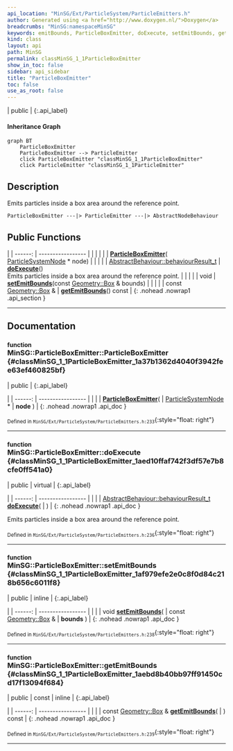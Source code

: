 ```yaml
---
api_location: "MinSG/Ext/ParticleSystem/ParticleEmitters.h"
author: Generated using <a href="http://www.doxygen.nl/">Doxygen</a>
breadcrumbs: "MinSG:namespaceMinSG"
keywords: emitBounds, ParticleBoxEmitter, doExecute, setEmitBounds, getEmitBounds
kind: class
layout: api
path: MinSG
permalink: classMinSG_1_1ParticleBoxEmitter
show_in_toc: false
sidebar: api_sidebar
title: "ParticleBoxEmitter"
toc: false
use_as_root: false
---
```


| public |
{:.api_label}

#### Inheritance Graph

```mermaid
graph BT
	ParticleBoxEmitter
	ParticleBoxEmitter --> ParticleEmitter
	click ParticleBoxEmitter "classMinSG_1_1ParticleBoxEmitter"
	click ParticleEmitter "classMinSG_1_1ParticleEmitter"
```

## Description



Emits particles inside a box area around the reference point.

```
ParticleBoxEmitter ---|> ParticleEmitter ---|> AbstractNodeBehaviour
```




## Public Functions

|
| ------: | ----------------- |
|  | |
|  | **[ParticleBoxEmitter](#classMinSG_1_1ParticleBoxEmitter_1a37b1362d4040f3942fee63ef460825bf)**( [ParticleSystemNode](classMinSG_1_1ParticleSystemNode) * node) |
|  | |
| [AbstractBehaviour::behaviourResult_t](classMinSG_1_1Behavior#classMinSG_1_1Behavior_1afbd60a8df73dc581d2d00a1483f630ef) | **[doExecute](#classMinSG_1_1ParticleBoxEmitter_1aed10ffaf742f3df57e7b8cfe0ff541a0)**() <br/> Emits particles inside a box area around the reference point. |
|  | |
| void | **[setEmitBounds](#classMinSG_1_1ParticleBoxEmitter_1af979efe2e0c8f0d84c218b656c6011f8)**(const [Geometry::Box](namespaceGeometry#namespaceGeometry_1a02eb80497cc2daa40fba114c929f877a) & bounds) |
|  | |
| const [Geometry::Box](namespaceGeometry#namespaceGeometry_1a02eb80497cc2daa40fba114c929f877a) & | **[getEmitBounds](#classMinSG_1_1ParticleBoxEmitter_1aebd8b40bb97ff91450cd17f13094f684)**() const |
{: .nohead .nowrap1 .api_section }


-------------------------------------------------------------------

## Documentation

### <small>function</small><br/> MinSG::ParticleBoxEmitter::ParticleBoxEmitter {#classMinSG_1_1ParticleBoxEmitter_1a37b1362d4040f3942fee63ef460825bf}

| public |
{:.api_label}

|
| ------: | ----------------- |
|  |
|  **[ParticleBoxEmitter](#classMinSG_1_1ParticleBoxEmitter_1a37b1362d4040f3942fee63ef460825bf)**( |  [ParticleSystemNode](classMinSG_1_1ParticleSystemNode) * | **node** ) |
{: .nohead .nowrap1 .api_doc }





<sub>Defined in `MinSG/Ext/ParticleSystem/ParticleEmitters.h:233`</sub>{:style="float: right"}

-------------------------------------------------------------------

### <small>function</small><br/> MinSG::ParticleBoxEmitter::doExecute {#classMinSG_1_1ParticleBoxEmitter_1aed10ffaf742f3df57e7b8cfe0ff541a0}

| public | virtual |
{:.api_label}

|
| ------: | ----------------- |
|  |
| [AbstractBehaviour::behaviourResult_t](classMinSG_1_1Behavior#classMinSG_1_1Behavior_1afbd60a8df73dc581d2d00a1483f630ef) **[doExecute](#classMinSG_1_1ParticleBoxEmitter_1aed10ffaf742f3df57e7b8cfe0ff541a0)**( |  ) |
{: .nohead .nowrap1 .api_doc }

Emits particles inside a box area around the reference point.





<sub>Defined in `MinSG/Ext/ParticleSystem/ParticleEmitters.h:236`</sub>{:style="float: right"}

-------------------------------------------------------------------

### <small>function</small><br/> MinSG::ParticleBoxEmitter::setEmitBounds {#classMinSG_1_1ParticleBoxEmitter_1af979efe2e0c8f0d84c218b656c6011f8}

| public | inline |
{:.api_label}

|
| ------: | ----------------- |
|  |
| void **[setEmitBounds](#classMinSG_1_1ParticleBoxEmitter_1af979efe2e0c8f0d84c218b656c6011f8)**( | const [Geometry::Box](namespaceGeometry#namespaceGeometry_1a02eb80497cc2daa40fba114c929f877a) & | **bounds** ) |
{: .nohead .nowrap1 .api_doc }





<sub>Defined in `MinSG/Ext/ParticleSystem/ParticleEmitters.h:238`</sub>{:style="float: right"}

-------------------------------------------------------------------

### <small>function</small><br/> MinSG::ParticleBoxEmitter::getEmitBounds {#classMinSG_1_1ParticleBoxEmitter_1aebd8b40bb97ff91450cd17f13094f684}

| public | const | inline |
{:.api_label}

|
| ------: | ----------------- |
|  |
| const [Geometry::Box](namespaceGeometry#namespaceGeometry_1a02eb80497cc2daa40fba114c929f877a) & **[getEmitBounds](#classMinSG_1_1ParticleBoxEmitter_1aebd8b40bb97ff91450cd17f13094f684)**( |  ) const |
{: .nohead .nowrap1 .api_doc }





<sub>Defined in `MinSG/Ext/ParticleSystem/ParticleEmitters.h:239`</sub>{:style="float: right"}

-------------------------------------------------------------------

